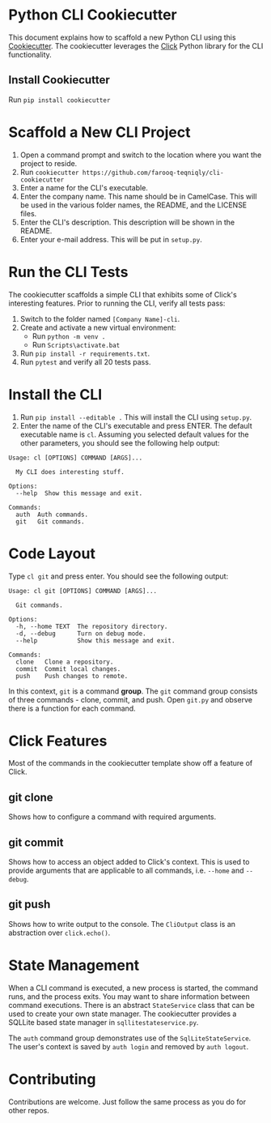 # Python CLI Cookiecutter

This document explains how to scaffold a new Python CLI using this 
[Cookiecutter](https://cookiecutter.readthedocs.io/en/1.7.2/README.html). 
The cookiecutter leverages the [Click](https://click.palletsprojects.com/en/7.x/) Python library for the CLI functionality.

## Install Cookiecutter

Run ```pip install cookiecutter```

# Scaffold a New CLI Project
1. Open a command prompt and switch to the location where you want the project to reside.
2. Run ```cookiecutter https://github.com/farooq-teqniqly/cli-cookiecutter```
3. Enter a name for the CLI's executable.
4. Enter the company name. This name should be in CamelCase. This will be used in the various folder names, 
the README, and the LICENSE files.
5. Enter the CLI's description. This description will be shown in the README.
6. Enter your e-mail address. This will be put in ```setup.py```.

# Run the CLI Tests
The cookiecutter scaffolds a simple CLI that exhibits some of Click's interesting features. Prior to running the CLI,
verify all tests pass:

1. Switch to the folder named ```[Company Name]-cli```.
2. Create and activate a new virtual environment:
   - Run ```python -m venv .```
   - Run ```Scripts\activate.bat```
3. Run ```pip install -r requirements.txt```.
4. Run ```pytest``` and verify all 20 tests pass.

# Install the CLI
1. Run ```pip install --editable .``` This will install the CLI using ```setup.py```.
2. Enter the name of the CLI's executable and press ENTER. The default executable name is ```cl```. Assuming you 
selected default values for the other parameters, you should see the following help output:

```
Usage: cl [OPTIONS] COMMAND [ARGS]...

  My CLI does interesting stuff.

Options:
  --help  Show this message and exit.

Commands:
  auth  Auth commands.
  git   Git commands.
```

# Code Layout
Type ```cl git``` and press enter. You should see the following output:

```
Usage: cl git [OPTIONS] COMMAND [ARGS]...

  Git commands.

Options:
  -h, --home TEXT  The repository directory.
  -d, --debug      Turn on debug mode.
  --help           Show this message and exit.

Commands:
  clone   Clone a repository.
  commit  Commit local changes.
  push    Push changes to remote.
```

In this context, ```git``` is a command **group**. The ```git``` command group consists of three commands - 
clone, commit, and push. Open ```git.py``` and observe there is a function for each command.

# Click Features
Most of the commands in the cookiecutter template show off a feature of Click.

## git clone
Shows how to configure a command with required arguments.

## git commit
Shows how to access an object added to Click's context. This is used to provide arguments that are applicable
to all commands, i.e. ```--home``` and ```--debug```.

## git push
Shows how to write output to the console. The ```CliOutput``` class is an abstraction over ```click.echo()```.

# State Management

When a CLI command is executed, a new process is started, the command runs, and the process exits. You may want to share
information between command executions. There is an abstract ```StateService``` class that can be used to create your
own state manager. The cookiecutter provides a SQLLite based state manager in ```sqllitestateservice.py```.

The ```auth``` command group demonstrates use of the ```SqlLiteStateService```. The user's context is saved by ```auth login```
and removed by ```auth logout```.

# Contributing

Contributions are welcome. Just follow the same process as you do for other repos.